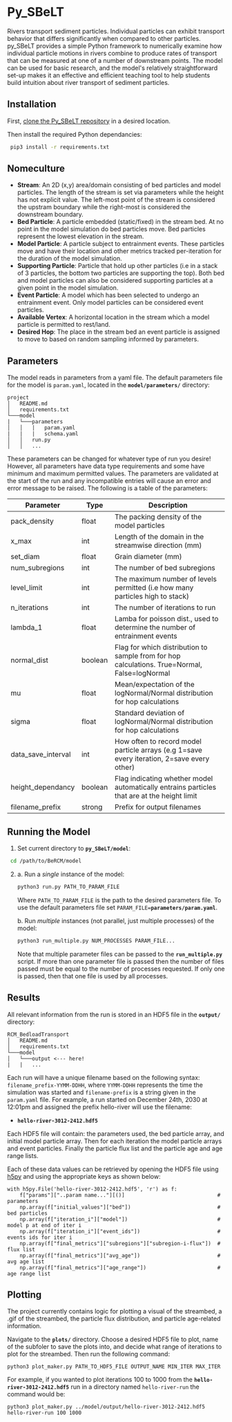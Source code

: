 # Py_SBeLT

Rivers transport sediment particles. Individual particles can exhibit transport behavior that differs significantly when compared to other particles. py_SBeLT provides a simple Python framework to numerically examine how individual particle motions in rivers combine to produce rates of transport that can be measured at one of a number of downstream points. The model can be used for basic research, and the model's relatively straightforward set-up makes it an effective and efficient teaching tool to help students build intuition about river transport of sediment particles.

## Installation

First, [clone the Py_SBeLT repository](https://docs.github.com/en/repositories/creating-and-managing-repositories/cloning-a-repository) in a desired location.

Then install the required Python dependancies:

```bash
 pip3 install -r requirements.txt
```

## Nomeculture

- **Stream**: An 2D (x,y) area/domain consisting of bed particles and model particles. The length of the stream is set via parameters while the height has not explicit value. The left-most point of the stream is considered the upstram boundary while the right-most is considered the downstream boundary.
- **Bed Particle**: A particle embedded (static/fixed) in the stream bed. At no point in the model simulation do bed particles move. Bed particles represent the lowest elevation in the stream.
- **Model Particle**: A particle subject to entrainment events. These particles move and have their location and other metrics tracked per-iteration for the duration of the model simulation.
- **Supporting Particle**: Particle that hold up other particles (i.e in a stack of 3 particles, the bottom two particles are supporting the top). Both bed and model particles can also be considered supporting particles at a given point in the model simulation.
- **Event Particle**: A model which has been selected to undergo an entrainment event. Only model particles can be considered event particles.
- **Available Vertex**: A horizontal location in the stream which a model particle is permitted to rest/land.
- **Desired Hop**: The place in the stream bed an event particle is assigned to move to based on random sampling informed by parameters.

## Parameters

The model reads in parameters from a yaml file. The default parameters file for the model is `param.yaml`, located in the **`model/parameters/`** directory:

```
project
│   README.md
│   requirements.txt
└───model
|   └───parameters
│   │   |   param.yaml
|   |   |   schema.yaml
│   │   run.py
│   │   ...
```

These parameters can be changed for whatever type of run you desire! However, all parameters have data type requirements and some have minimum and maximum permitted values. The parameters are validated at the start of the run and any incompatible entries will cause an error and error message to be raised. The following is a table of the parameters:

| Parameter | Type |Description |
| ----------- | ------- | ----------- |
| pack_density | float | The packing density of the model particles |
| x_max | int |Length of the domain in the streamwise direction (mm) |
| set_diam | float |Grain diameter (mm) |
| num_subregions | int | The number of bed subregions |
| level_limit | int | The maximum number of levels permitted (i.e how many particles high to stack)  |
| n_iterations | int | The number of iterations to run |
| lambda_1 | float | Lamba for poisson dist., used to determine the number of entrainment events |
| normal_dist | boolean |Flag for which distribution to sample from for hop calculations. True=Normal, False=logNormal |
| mu | float |Mean/expectation of the logNormal/Normal distribution for hop calculations |
| sigma | float |Standard deviation of logNormal/Normal distribution for hop calculations|
| data_save_interval | int | How often to record model particle arrays (e.g 1=save every iteration, 2=save every other) |
| height_dependancy | boolean | Flag indicating whether model automatically entrains particles that are at the height limit |
| filename_prefix | strong | Prefix for output filenames |

## Running the Model

1. Set current directory to **`py_SBeLT/model`**:

```bash
 cd /path/to/BeRCM/model
```

2. 
    a. Run a _single_ instance of the model:

    ```bash
    python3 run.py PATH_TO_PARAM_FILE
    ```

    Where `PATH_TO_PARAM_FILE` is the path to the desired parameters file. To use the default parameters file set `PARAM_FILE=`**`parameters/param.yaml`**.

    b. Run _multiple_ instances (not parallel, just multiple processes) of the model:

    ```bash
    python3 run_multiple.py NUM_PROCESSES PARAM_FILE...
    ```

    Note that multiple parameter files can be passed to the **`run_multiple.py`** script. If more than one parameter file is passed then the number of files passed must be equal to the number of processes requested. If only one is passed, then that one file is used by all processes.

## Results

All relevant information from the run is stored in an HDF5 file in the **`output/`** directory:

```
RCM_BedloadTransport
│   README.md
│   requirements.txt
└───model
│   └───output <--- here!
|   |   ...
```

Each run will have a unique filename based on the following syntax: `filename_prefix-YYMM-DDHH`, where `YYMM-DDHH` represents the time the simulation was started and `filename-prefix` is a string given in the `param.yaml` file. For example, a run started on December 24th, 2030 at 12:01pm and assigned the prefix hello-river will use the filename:

- **`hello-river-3012-2412.hdf5`**

Each HDF5 file will contain: the parameters used, the bed particle array, and initial model particle array. Then for each iteration the model particle arrays and event particles. Finally the particle flux list and the particle age and age range lists.

Each of these data values can be retrieved by opening the HDF5 file using [h5py](https://docs.h5py.org/en/stable/) and using the appropriate keys as shown below:

```{python3}
with h5py.File('hello-river-3012-2412.hdf5', 'r') as f:
    f["params"]["..param name..."][()]                              # parameters
    np.array(f["initial_values"]["bed"])                            # bed particles
    np.array(f["iteration_i"]["model"])                             # model p at end of iter i
    np.array(f["iteration_i"]["event_ids"])                         # events ids for iter i
    np.array(f["final_metrics"]["subregions"]["subregion-i-flux"])  # flux list
    np.array(f["final_metrics"]["avg_age"])                         # avg age list
    np.array(f["final_metrics"]["age_range"])                       # age range list
```

## Plotting

The project currently contains logic for plotting a visual of the streambed, a .gif of the streambed, the particle flux distribution, and particle age-related information.

Navigate to the **`plots/`** directory. Choose a desired HDF5 file to plot, name of the subfoler to save the plots into, and decide what range of iterations to plot for the streambed. Then run the following command:

```{bash}
python3 plot_maker.py PATH_TO_HDF5_FILE OUTPUT_NAME MIN_ITER MAX_ITER
```

For example, if you wanted to plot iterations 100 to 1000 from the **`hello-river-3012-2412.hdf5`** run in a directory named `hello-river-run` the command would be:

```{bash}
python3 plot_maker.py ../model/output/hello-river-3012-2412.hdf5 hello-river-run 100 1000
```

<!-- Embed a gif here as an example/motivation -->
